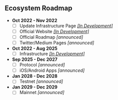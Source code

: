 ## Ecosystem Roadmap 

- **Oct 2022 - Nov 2022**
  - [ ] Update Infrastructure Page *[[In Development]](https://github.com/Ecare-Exchange/infrastructure/tree/main/MVP)*
  - [ ] Official Website *[[In Development]](https://github.com/Ecare-Exchange/Arells)*
  - [ ] Official Roadmap *[announced]*
  - [ ] Twitter/Medium Pages *[announced]*

- **Oct 2022 - Aug 2025**
   - [ ] Infrastructure *[[In Development]](https://github.com/Ecare-Exchange/infrastructure)*

- **Sep 2025 - Dec 2027**
  - [ ] Protocol *[announced]*
  - [ ] iOS/Android Apps *[announced]*

- **Jan 2028 - Dec 2028**
  - [ ] Testnet *[announced]*

- **Jan 2029 - Dec 2029**
  - [ ] Mainnet *[announced]*
